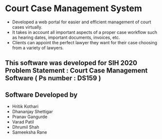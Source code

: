 # Court Case Management System

* Developed a web portal for easier and efficient management of court cases virtually.
* It takes in account all important aspects of a proper case workflow such as hearing dates, important documents, invoices, etc.
* Clients can appoint the perfect lawyer they want for their case choosing from a variety of lawyers.

## This software was developed for SIH 2020 Problem Statement : Court Case Management Software ( Ps number : DS159 )

## Software Developed by 
* Hritik Kothari
* Dhananjay Shettigar
* Pranav Gangurde
* Varad Patil
* Dhrumil Shah
* Sameeksha Rane
